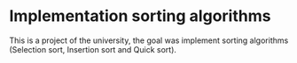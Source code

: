 # Implementation sorting algorithms

This is a project of the university, the goal was implement sorting algorithms (Selection sort, Insertion sort and Quick sort).
